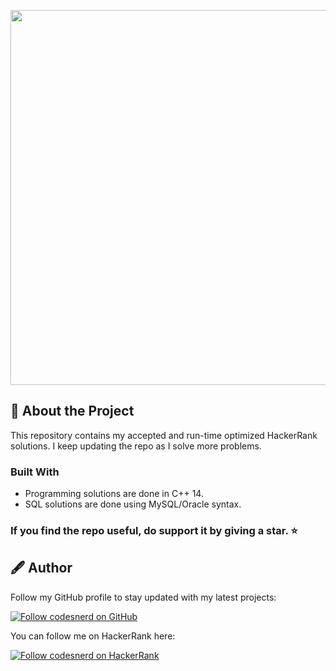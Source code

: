 <p align="center">
  <a href="https://www.hackerrank.com/codesnerd">
    <img width= "600px" src="https://user-images.githubusercontent.com/70039999/134757184-7d612b56-c270-4f18-b14d-3438e9258a03.png"/>
  </a>
</p>

## 🧾 About the Project
This repository contains my accepted and run-time optimized HackerRank solutions. I keep updating the repo as I solve more problems.

### Built With
* Programming solutions are done in C++ 14.
* SQL solutions are done using MySQL/Oracle syntax.

### If you find the repo useful, do support it by giving a star. ⭐

## 🖋 Author
Follow my GitHub profile to stay updated with my latest projects:

[![Follow codesnerd on GitHub](https://img.shields.io/badge/Connect-codesnerd-black.svg?logo=GitHub&longCache=true&style=social&label=Follow)](https://github.com/codesnerd)

You can follow me on HackerRank here:

[![Follow codesnerd on HackerRank](https://img.shields.io/badge/Connect-codesnerd-green.svg?logo=HackerRank&longCache=true&style=social&label=Follow)](https://hackerrank.com/codesnerd)
